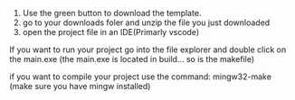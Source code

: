 1. Use the green button to download the template.
2. go to your downloads foler and unzip the file you just downloaded
3. open the project file in an IDE(Primarly vscode)

If you want to run your project go into the file explorer and double click on the main.exe
(the main.exe is located in build... so is the makefile)

if you want to compile your project use the command: mingw32-make
(make sure you have mingw installed)
